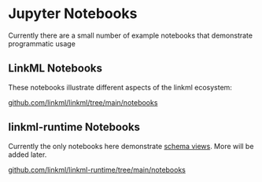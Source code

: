 # Jupyter Notebooks

Currently there are a small number of example notebooks that demonstrate programmatic usage

## LinkML Notebooks

These notebooks illustrate different aspects of the linkml ecosystem:

[github.com/linkml/linkml/tree/main/notebooks](https://github.com/linkml/linkml/tree/main/notebooks)

## linkml-runtime Notebooks

Currently the only notebooks here demonstrate [schema views](manipulating-schemas.html). More will be added later.

[github.com/linkml/linkml-runtime/tree/main/notebooks](https://github.com/linkml/linkml/tree/main/notebooks)
